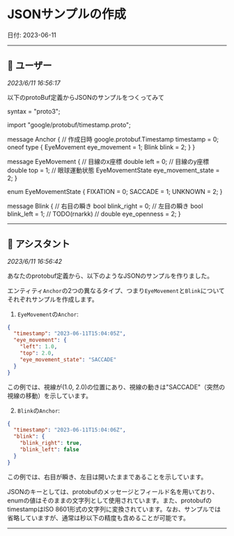 # JSONサンプルの作成

日付: 2023-06-11

---

## 👤 ユーザー
*2023/6/11 16:56:17*

以下のprotoBuf定義からJSONのサンプルをつくってみて

syntax = "proto3";

import "google/protobuf/timestamp.proto";

message Anchor {
  // 作成日時
  google.protobuf.Timestamp timestamp = 0;
  oneof type {
    EyeMovement eye_movement = 1;
    Blink blink = 2;
  }
}

message EyeMovement {
  // 目線のx座標
  double left = 0;
  // 目線のy座標
  double top = 1;
  // 眼球運動状態
  EyeMovementState eye_movement_state = 2;
}

enum EyeMovementState {
  FIXATION = 0;
  SACCADE = 1;
  UNKNOWN = 2;
}

message Blink {
  // 右目の瞬き
  bool blink_right = 0;
  // 左目の瞬き
  bool blink_left = 1;
  // TODO(rnarkk)
  // double eye_openness = 2;
}

---

## 🤖 アシスタント
*2023/6/11 16:56:42*

あなたのprotobuf定義から、以下のようなJSONのサンプルを作りました。

エンティティ`Anchor`の2つの異なるタイプ、つまり`EyeMovement`と`Blink`についてそれぞれサンプルを作成します。

1. `EyeMovement`の`Anchor`:

```json
{
  "timestamp": "2023-06-11T15:04:05Z",
  "eye_movement": {
    "left": 1.0,
    "top": 2.0,
    "eye_movement_state": "SACCADE"
  }
}
```
この例では、視線が(1.0, 2.0)の位置にあり、視線の動きは"SACCADE"（突然の視線の移動）を示しています。

2. `Blink`の`Anchor`:

```json
{
  "timestamp": "2023-06-11T15:04:06Z",
  "blink": {
    "blink_right": true,
    "blink_left": false
  }
}
```
この例では、右目が瞬き、左目は開いたままであることを示しています。

JSONのキーとしては、protobufのメッセージとフィールド名を用いており、enumの値はそのままの文字列として使用されています。また、protobufのtimestampはISO 8601形式の文字列に変換されています。なお、サンプルでは省略していますが、通常は秒以下の精度も含めることが可能です。

---
